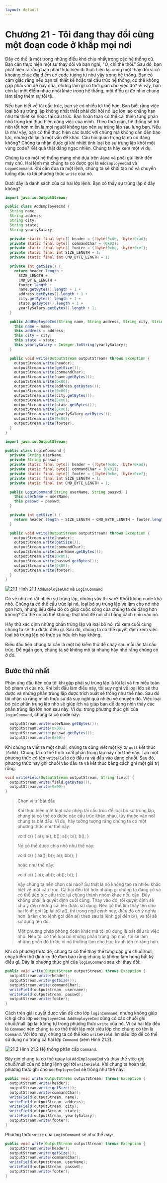 ```yaml
---
layout: default
---
```


# Chương 21 - Tôi đang thay đổi cùng một đoạn code ở khắp mọi nơi

Đây có thể là một trong những điều khó chịu nhất trong các hệ thống cũ. Bạn cần thực hiện một sự thay đổi và bạn nghĩ, "Ồ, chỉ thế thôi." Sau đó, bạn phát hiện ra rằng bạn phải thực hiện đi thực hiện lại cùng một thay đổi vì có khoảng chục địa điểm có code tương tự như vậy trong hệ thống. Bạn có cảm giác rằng nếu bạn tái thiết kế hoặc tái cấu trúc hệ thống, có thể không gặp phải vấn đề này nữa, nhưng làm gì có thời gian cho việc đó? Vì vậy, bạn còn lại một điểm nhức nhối khác trong hệ thống, một điều gì đó nhìn chung làm tăng thêm sự tồi tệ.

Nếu bạn biết về tái cấu trúc, bạn sẽ có nhiều lợi thế hơn. Bạn biết rằng việc loại bỏ sự trùng lặp không nhất thiết phải đòi hỏi nỗ lực lớn lao chẳng hạn như tái thiết kế hoặc tái cấu trúc. Bạn hoàn toàn có thể cải thiện từng phần nhỏ trong khi thực hiện công việc của mình. Theo thời gian, hệ thống sẽ trở nên tốt hơn miễn là mọi người không tạo nên sự trùng lặp sau lưng bạn. Nếu là như vậy, bạn có thể thực hiện các bước với chúng mà không cần đến bạo lực, nhưng đó lại là một vấn đề khác. Câu hỏi quan trọng là nó có đáng không? Chúng ta nhận được gì khi nhiệt tình loại bỏ sự trùng lặp khỏi một vùng code? Kết quả thật đáng ngạc nhiên. Chúng ta hãy xem một ví dụ.

Chúng ta có một hệ thống mạng nhỏ dựa trên Java và phải gửi lệnh đến máy chủ. Hai lệnh mà chúng ta có được gọi là `AddEmployeeCmd` và `LogonCommand`. Khi cần đưa ra một lệnh, chúng ta sẽ khởi tạo nó và chuyển luồng đầu ra tới phương thức `write` của nó.

Dưới đây là danh sách của cả hai lớp lệnh. Bạn có thấy sự trùng lặp ở đây không?

```java
import java.io.OutputStream;

public class AddEmployeeCmd {
  String name;
  String address;
  String city;
  String state;
  String yearlySalary;

  private static final byte[] header = {(byte)0xde, (byte)0xad};
  private static final byte[] commandChar = {0x02};
  private static final byte[] footer = {(byte)0xbe, (byte)0xef};
  private static final int SIZE_LENGTH = 1;
  private static final int CMD_BYTE_LENGTH = 1;

  private int getSize() {
    return header.length +
      SIZE_LENGTH +
      CMD_BYTE_LENGTH +
      footer.length +
      name.getBytes().length + 1 +
      address.getBytes().length + 1 +
      city.getBytes().length + 1 +
      state.getBytes().length + 1 +
      yearlySalary.getBytes().length + 1;
  }

  public AddEmployeeCmd(String name, String address, String city, String state, int yearlySalary) {
    this.name = name;
    this.address = address;
    this.city = city;
    this.state = state;
    this.yearlySalary = Integer.toString(yearlySalary);
  }

  public void write(OutputStream outputStream) throws Exception {
    outputStream.write(header);
    outputStream.write(getSize());
    outputStream.write(commandChar);
    outputStream.write(name.getBytes());
    outputStream.write(0x00);
    outputStream.write(address.getBytes());
    outputStream.write(0x00);
    outputStream.write(city.getBytes());
    outputStream.write(0x00);
    outputStream.write(state.getBytes());
    outputStream.write(0x00);
    outputStream.write(yearlySalary.getBytes());
    outputStream.write(0x00);
    outputStream.write(footer);
  }
}
```

```java
import java.io.OutputStream;

public class LoginCommand {
  private String userName;
  private String passwd;
  private static final byte[] header = {(byte)0xde, (byte)0xad};
  private static final byte[] commandChar = {0x01};
  private static final byte[] footer = {(byte)0xbe, (byte)0xef};
  private static final int SIZE_LENGTH = 1;
  private static final int CMD_BYTE_LENGTH = 1;

  public LoginCommand(String userName, String passwd) {
    this.userName = userName;
    this.passwd = passwd;
  }

  private int getSize() {
    return header.length + SIZE_LENGTH + CMD_BYTE_LENGTH + footer.length + userName.getBytes().length + 1 + passwd.getBytes().length + 1;
  }

  public void write(OutputStream outputStream) throws Exception {
    outputStream.write(header);
    outputStream.write(getSize());
    outputStream.write(commandChar);
    outputStream.write(userName.getBytes());
    outputStream.write(0x00);
    outputStream.write(passwd.getBytes());
    outputStream.write(0x00);
    outputStream.write(footer);
  }
}
```

![21.1](images/21/21-1.png)
Hình 21.1 `AddEmployeeCmd` và `LoginCommand`

Có vẻ như có rất nhiều sự trùng lặp, nhưng vậy thì sao? Khối lượng code khá nhỏ. Chúng ta có thể cấu trúc lại nó, loại bỏ sự trùng lặp và làm cho nó nhỏ gọn hơn, nhưng liệu điều đó có giúp cuộc sống của chúng ta dễ dàng hơn không? Có thể có có thể không; thật khó để nói chỉ bằng cách nhìn vào nó.

Hãy thử xác định những phần trùng lặp và loại bỏ nó, rồi xem cuối cùng chúng ta sẽ thu được điều gì. Sau đó, chúng ta có thể quyết định xem việc loại bỏ trùng lặp có thực sự hữu ích hay không.

Điều đầu tiên chúng ta cần là một bộ kiểm thử để chạy sau mỗi lần tái cấu trúc. Để ngắn gọn, chúng ta sẽ không mô tả nhưng hãy nhớ rằng chúng có ở đó.

## Bước thứ nhất

Phản ứng đầu tiên của tôi khi gặp phải sự trùng lặp là lùi lại và tìm hiểu toàn bộ phạm vi của nó. Khi bắt đầu làm điều này, tôi suy nghĩ về loại lớp sẽ thu được và những phần trùng lặp được trích xuất sẽ trông như thế nào. Sau đó tôi nhận ra rằng mình thực sự đã suy nghĩ quá nhiều về chuyện đó. Việc loại bỏ các phần trùng lặp nhỏ sẽ giúp ích và giúp bạn dễ dàng nhìn thấy các phần trùng lặp lớn hơn sau này. Ví dụ: trong phương thức ghi của `loginCommand`, chúng ta có code này:

```java
  outputStream.write(userName.getBytes());
  outputStream.write(0x00);
  outputStream.write(passwd.getBytes());
  outputStream.write(0x00);
```

Khi chúng ta viết ra một chuỗi, chúng ta cũng viết một ký tự `null` kết thúc `(0x00)`. Chúng ta có thể trích xuất phần trùng lặp này như thế này. Tạo một phương thức có tên `writeField` có đầu ra và đầu vào dạng chuỗi. Sau đó, phương thức này ghi chuỗi vào đầu ra và kết thúc bằng cách ghi một giá trị rỗng.

```java
void writeField(OutputStream outputStream, String field) {
  outputStream.write(field.getBytes());
  outputStream.write(0x00);
}
```

> Chọn vị trí bắt đầu
> 
> Khi thực hiện một loạt các phép tái cấu trúc để loại bỏ sự trùng lặp, chúng ta có thể có được các cấu trúc khác nhau, tùy thuộc vào nơi chúng ta bắt đầu. Ví dụ, hãy tưởng tượng rằng chúng ta có một phương thức như thế này:
>
> void c() { a(); a(); b(); a(); b(); b(); }
> 
> Nó có thể được chia nhỏ như thế này:
> 
> void c() { aa(); b(); a(); bb(); }
> 
> hoặc như thế này:
> 
> void c() { a(); ab(); ab(); b(); }
> 
> Vậy chúng ta nên chọn cái nào? Sự thật là nó không tạo ra nhiều khác biệt về mặt cấu trúc. Cả hai đều tốt hơn những gì chúng ta đang có và có thể tiếp tục cấu trúc lại chúng thành nhóm khác nếu cần. Đây không phải là quyết định cuối cùng. Thay vào đó, tôi quyết định sẽ chú ý đến những cái tên được sử dụng. Nếu có thể tìm thấy tên cho hai lệnh gọi lặp lại tới a(), thì trong ngữ cảnh này, điều đó có ý nghĩa hơn là tên cho lệnh gọi đến a() theo sau là lệnh gọi đến b(), và tôi sẽ sử dụng tên đó.
> 
> Một phương pháp phỏng đoán khác mà tôi sử dụng là bắt đầu từ việc nhỏ. Nếu tôi có thể loại bỏ những phần trùng lặp nhỏ, tôi sẽ làm những phần đó trước vì nó thường làm cho bức tranh lớn rõ ràng hơn.

Khi có phương thức đó, chúng ta có thể thay thế từng cặp ghi chuỗi/null, chạy kiểm thử định kỳ để đảm bảo rằng chúng ta không làm hỏng bất kỳ điều gì. Đây là phương thức ghi của `loginCommand` sau khi thay đổi:

```java
public void write(OutputStream outputStream) throws Exception {
  outputStream.write(header);
  outputStream.write(getSize());
  outputStream.write(commandChar);
  writeField(outputstream, username);
  writeField(outputStream, passwd);
  outputStream.write(footer);
}
```

Cách trên giải quyết được vấn đề cho lớp `loginCommand`, nhưng không giúp ích gì cho lớp `AddEmployeeCmd`. `AddEmployeeCmd` cũng có các chuỗi ghi chuỗi/null lặp lại tương tự trong phương thức `write` của nó. Vì cả hai lớp đều là `Command` nên chúng ta có thể thiết lập một siêu lớp cho chúng có tên là `Command`. Với lớp này, chúng ta có thể kéo `writeField` lên siêu lớp để có thể sử dụng nó trong cả hai lớp `Command` (xem Hình 21.2).

![21.2](images/21/21-2.png)
Hình 21.2 Hệ thống phân cấp `Command`.

Bây giờ chúng ta có thể quay lại `AddEmployeeCmd` và thay thế việc ghi chuỗi/null của nó bằng lệnh gọi tới `writeField`. Khi chúng ta hoàn tất, phương thức ghi cho `AddEmployeeCmd` sẽ trông như thế này:

```java
public void write(OutputStream outputStream) throws Exception {
  outputStream.write(header);
  outputStream.write(getSize());
  outputStream.write(commandChar);
  writeField(outputStream, name);
  writeField(outputStream, address);
  writeField(outputStream, city);
  writeField(outputStream, state);
  writeField(outputStream, yearlySalary);
  outputStream.write(footer);
}
```

Phương thức `write` của `LoginCommand` sẽ như thế này:

```java
public void write(OutputStream outputStream) throws Exception {
  outputStream.write(header);
  outputStream.write(getSize());
  outputStream.write(commandChar);
  writeField(outputstream, userName);
  writeField(outputStream, passwd);
  outputStream.write(footer);
}
```